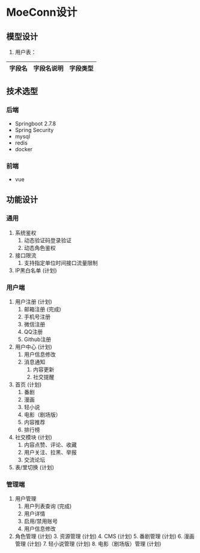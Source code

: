 # MoeConn设计
## 模型设计
1. 用户表：

|字段名|字段名说明|字段类型|
|-------|--------|--------|
   
## 技术选型
### 后端
* Springboot 2.7.8
* Spring Security
* mysql
* redis
* docker

### 前端
* vue

## 功能设计
### 通用
1. 系统鉴权
   1. 动态验证码登录验证
   2. 动态角色鉴权
2. 接口限流
   1. 支持指定单位时间接口流量限制
3. IP黑白名单 (计划)
### 用户端
1. 用户注册 (计划)
   1. 邮箱注册 (完成)
   2. 手机号注册
   3. 微信注册
   4. QQ注册
   5. Github注册
2. 用户中心 (计划)
   1. 用户信息修改
   2. 消息通知
      1. 内容更新
      2. 社交提醒
3. 首页 (计划)
   1. 番剧
   2. 漫画
   3. 轻小说
   4. 电影（剧场版）
   5. 内容推荐
   6. 排行榜
4. 社交模块 (计划)
   1. 内容点赞、评论、收藏
   2. 用户关注、拉黑、举报
   3. 交流论坛
5. 表/里切换 (计划)

### 管理端

1. 用户管理
    1. 用户列表查询 (完成)
    2. 用户详情
    3. 启用/禁用账号
    4. 用户信息修改
2. 角色管理 (计划)
   3. 资源管理 (计划)
   4. CMS (计划)
   5. 番剧管理 (计划)
   6. 漫画管理 (计划)
   7. 轻小说管理 (计划)
   8. 电影（剧场版）管理 (计划)
